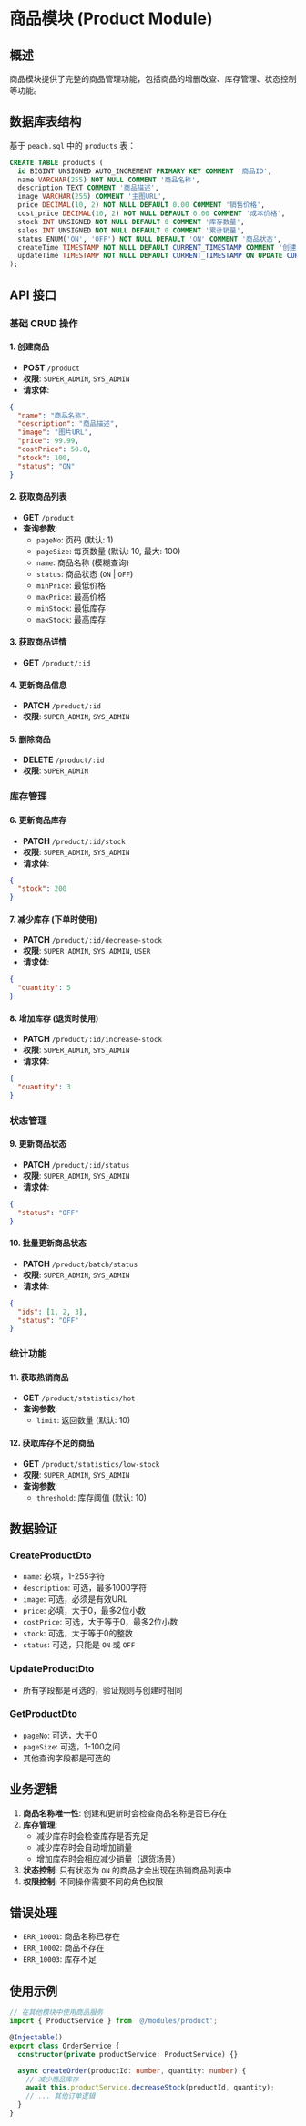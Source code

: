 # 商品模块 (Product Module)

## 概述

商品模块提供了完整的商品管理功能，包括商品的增删改查、库存管理、状态控制等功能。

## 数据库表结构

基于 `peach.sql` 中的 `products` 表：

```sql
CREATE TABLE products (
  id BIGINT UNSIGNED AUTO_INCREMENT PRIMARY KEY COMMENT '商品ID',
  name VARCHAR(255) NOT NULL COMMENT '商品名称',
  description TEXT COMMENT '商品描述',
  image VARCHAR(255) COMMENT '主图URL',
  price DECIMAL(10, 2) NOT NULL DEFAULT 0.00 COMMENT '销售价格',
  cost_price DECIMAL(10, 2) NOT NULL DEFAULT 0.00 COMMENT '成本价格',
  stock INT UNSIGNED NOT NULL DEFAULT 0 COMMENT '库存数量',
  sales INT UNSIGNED NOT NULL DEFAULT 0 COMMENT '累计销量',
  status ENUM('ON', 'OFF') NOT NULL DEFAULT 'ON' COMMENT '商品状态',
  createTime TIMESTAMP NOT NULL DEFAULT CURRENT_TIMESTAMP COMMENT '创建时间',
  updateTime TIMESTAMP NOT NULL DEFAULT CURRENT_TIMESTAMP ON UPDATE CURRENT_TIMESTAMP COMMENT '更新时间'
);
```

## API 接口

### 基础 CRUD 操作

#### 1. 创建商品

- **POST** `/product`
- **权限**: `SUPER_ADMIN`, `SYS_ADMIN`
- **请求体**:

```json
{
  "name": "商品名称",
  "description": "商品描述",
  "image": "图片URL",
  "price": 99.99,
  "costPrice": 50.0,
  "stock": 100,
  "status": "ON"
}
```

#### 2. 获取商品列表

- **GET** `/product`
- **查询参数**:
  - `pageNo`: 页码 (默认: 1)
  - `pageSize`: 每页数量 (默认: 10, 最大: 100)
  - `name`: 商品名称 (模糊查询)
  - `status`: 商品状态 (`ON` | `OFF`)
  - `minPrice`: 最低价格
  - `maxPrice`: 最高价格
  - `minStock`: 最低库存
  - `maxStock`: 最高库存

#### 3. 获取商品详情

- **GET** `/product/:id`

#### 4. 更新商品信息

- **PATCH** `/product/:id`
- **权限**: `SUPER_ADMIN`, `SYS_ADMIN`

#### 5. 删除商品

- **DELETE** `/product/:id`
- **权限**: `SUPER_ADMIN`

### 库存管理

#### 6. 更新商品库存

- **PATCH** `/product/:id/stock`
- **权限**: `SUPER_ADMIN`, `SYS_ADMIN`
- **请求体**:

```json
{
  "stock": 200
}
```

#### 7. 减少库存 (下单时使用)

- **PATCH** `/product/:id/decrease-stock`
- **权限**: `SUPER_ADMIN`, `SYS_ADMIN`, `USER`
- **请求体**:

```json
{
  "quantity": 5
}
```

#### 8. 增加库存 (退货时使用)

- **PATCH** `/product/:id/increase-stock`
- **权限**: `SUPER_ADMIN`, `SYS_ADMIN`
- **请求体**:

```json
{
  "quantity": 3
}
```

### 状态管理

#### 9. 更新商品状态

- **PATCH** `/product/:id/status`
- **权限**: `SUPER_ADMIN`, `SYS_ADMIN`
- **请求体**:

```json
{
  "status": "OFF"
}
```

#### 10. 批量更新商品状态

- **PATCH** `/product/batch/status`
- **权限**: `SUPER_ADMIN`, `SYS_ADMIN`
- **请求体**:

```json
{
  "ids": [1, 2, 3],
  "status": "OFF"
}
```

### 统计功能

#### 11. 获取热销商品

- **GET** `/product/statistics/hot`
- **查询参数**:
  - `limit`: 返回数量 (默认: 10)

#### 12. 获取库存不足的商品

- **GET** `/product/statistics/low-stock`
- **权限**: `SUPER_ADMIN`, `SYS_ADMIN`
- **查询参数**:
  - `threshold`: 库存阈值 (默认: 10)

## 数据验证

### CreateProductDto

- `name`: 必填，1-255字符
- `description`: 可选，最多1000字符
- `image`: 可选，必须是有效URL
- `price`: 必填，大于0，最多2位小数
- `costPrice`: 可选，大于等于0，最多2位小数
- `stock`: 可选，大于等于0的整数
- `status`: 可选，只能是 `ON` 或 `OFF`

### UpdateProductDto

- 所有字段都是可选的，验证规则与创建时相同

### GetProductDto

- `pageNo`: 可选，大于0
- `pageSize`: 可选，1-100之间
- 其他查询字段都是可选的

## 业务逻辑

1. **商品名称唯一性**: 创建和更新时会检查商品名称是否已存在
2. **库存管理**:
   - 减少库存时会检查库存是否充足
   - 减少库存时会自动增加销量
   - 增加库存时会相应减少销量（退货场景）
3. **状态控制**: 只有状态为 `ON` 的商品才会出现在热销商品列表中
4. **权限控制**: 不同操作需要不同的角色权限

## 错误处理

- `ERR_10001`: 商品名称已存在
- `ERR_10002`: 商品不存在
- `ERR_10003`: 库存不足

## 使用示例

```typescript
// 在其他模块中使用商品服务
import { ProductService } from '@/modules/product';

@Injectable()
export class OrderService {
  constructor(private productService: ProductService) {}

  async createOrder(productId: number, quantity: number) {
    // 减少商品库存
    await this.productService.decreaseStock(productId, quantity);
    // ... 其他订单逻辑
  }
}
```
